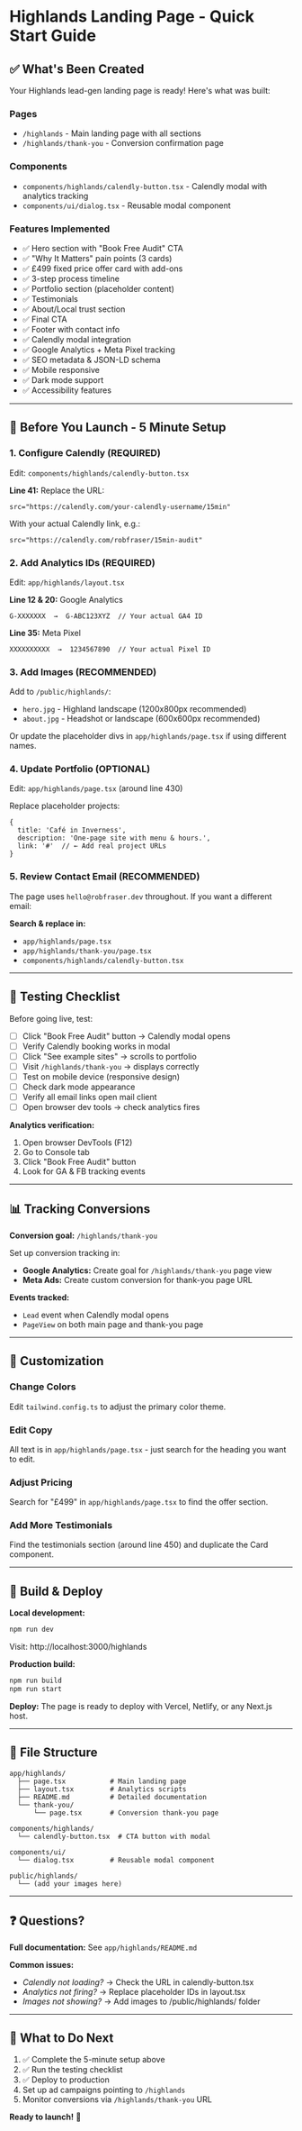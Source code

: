 # Highlands Landing Page - Quick Start Guide

## ✅ What's Been Created

Your Highlands lead-gen landing page is ready! Here's what was built:

### Pages
- `/highlands` - Main landing page with all sections
- `/highlands/thank-you` - Conversion confirmation page

### Components
- `components/highlands/calendly-button.tsx` - Calendly modal with analytics tracking
- `components/ui/dialog.tsx` - Reusable modal component

### Features Implemented
- ✅ Hero section with "Book Free Audit" CTA
- ✅ "Why It Matters" pain points (3 cards)
- ✅ £499 fixed price offer card with add-ons
- ✅ 3-step process timeline
- ✅ Portfolio section (placeholder content)
- ✅ Testimonials
- ✅ About/Local trust section
- ✅ Final CTA
- ✅ Footer with contact info
- ✅ Calendly modal integration
- ✅ Google Analytics + Meta Pixel tracking
- ✅ SEO metadata & JSON-LD schema
- ✅ Mobile responsive
- ✅ Dark mode support
- ✅ Accessibility features

---

## 🚀 Before You Launch - 5 Minute Setup

### 1. Configure Calendly (REQUIRED)

Edit: `components/highlands/calendly-button.tsx`

**Line 41:** Replace the URL:
```tsx
src="https://calendly.com/your-calendly-username/15min"
```

With your actual Calendly link, e.g.:
```tsx
src="https://calendly.com/robfraser/15min-audit"
```

### 2. Add Analytics IDs (REQUIRED)

Edit: `app/highlands/layout.tsx`

**Line 12 & 20:** Google Analytics
```tsx
G-XXXXXXX  →  G-ABC123XYZ  // Your actual GA4 ID
```

**Line 35:** Meta Pixel
```tsx
XXXXXXXXXX  →  1234567890  // Your actual Pixel ID
```

### 3. Add Images (RECOMMENDED)

Add to `/public/highlands/`:
- `hero.jpg` - Highland landscape (1200x800px recommended)
- `about.jpg` - Headshot or landscape (600x600px recommended)

Or update the placeholder divs in `app/highlands/page.tsx` if using different names.

### 4. Update Portfolio (OPTIONAL)

Edit: `app/highlands/page.tsx` (around line 430)

Replace placeholder projects:
```tsx
{
  title: 'Café in Inverness',
  description: 'One-page site with menu & hours.',
  link: '#'  // ← Add real project URLs
}
```

### 5. Review Contact Email (RECOMMENDED)

The page uses `hello@robfraser.dev` throughout. If you want a different email:

**Search & replace in:**
- `app/highlands/page.tsx`
- `app/highlands/thank-you/page.tsx`
- `components/highlands/calendly-button.tsx`

---

## 🧪 Testing Checklist

Before going live, test:

- [ ] Click "Book Free Audit" button → Calendly modal opens
- [ ] Verify Calendly booking works in modal
- [ ] Click "See example sites" → scrolls to portfolio
- [ ] Visit `/highlands/thank-you` → displays correctly
- [ ] Test on mobile device (responsive design)
- [ ] Check dark mode appearance
- [ ] Verify all email links open mail client
- [ ] Open browser dev tools → check analytics fires

**Analytics verification:**
1. Open browser DevTools (F12)
2. Go to Console tab
3. Click "Book Free Audit" button
4. Look for GA & FB tracking events

---

## 📊 Tracking Conversions

**Conversion goal:** `/highlands/thank-you`

Set up conversion tracking in:
- **Google Analytics:** Create goal for `/highlands/thank-you` page view
- **Meta Ads:** Create custom conversion for thank-you page URL

**Events tracked:**
- `Lead` event when Calendly modal opens
- `PageView` on both main page and thank-you page

---

## 🎨 Customization

### Change Colors
Edit `tailwind.config.ts` to adjust the primary color theme.

### Edit Copy
All text is in `app/highlands/page.tsx` - just search for the heading you want to edit.

### Adjust Pricing
Search for "£499" in `app/highlands/page.tsx` to find the offer section.

### Add More Testimonials
Find the testimonials section (around line 450) and duplicate the Card component.

---

## 🔧 Build & Deploy

**Local development:**
```bash
npm run dev
```
Visit: http://localhost:3000/highlands

**Production build:**
```bash
npm run build
npm run start
```

**Deploy:**
The page is ready to deploy with Vercel, Netlify, or any Next.js host.

---

## 📁 File Structure

```
app/highlands/
  ├── page.tsx           # Main landing page
  ├── layout.tsx         # Analytics scripts
  ├── README.md          # Detailed documentation
  └── thank-you/
      └── page.tsx       # Conversion thank-you page

components/highlands/
  └── calendly-button.tsx  # CTA button with modal

components/ui/
  └── dialog.tsx         # Reusable modal component

public/highlands/
  └── (add your images here)
```

---

## ❓ Questions?

**Full documentation:** See `app/highlands/README.md`

**Common issues:**
- *Calendly not loading?* → Check the URL in calendly-button.tsx
- *Analytics not firing?* → Replace placeholder IDs in layout.tsx
- *Images not showing?* → Add images to /public/highlands/ folder

---

## 🎯 What to Do Next

1. ✅ Complete the 5-minute setup above
2. ✅ Run the testing checklist
3. ✅ Deploy to production
4. Set up ad campaigns pointing to `/highlands`
5. Monitor conversions via `/highlands/thank-you` URL

**Ready to launch!** 🚀
